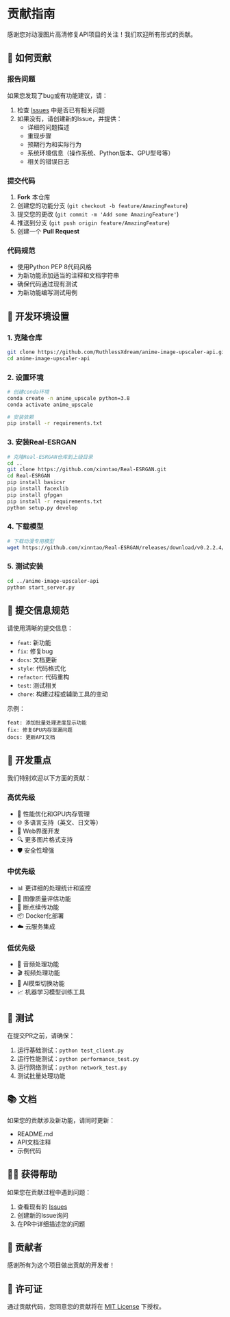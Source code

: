 # 贡献指南

感谢您对动漫图片高清修复API项目的关注！我们欢迎所有形式的贡献。

## 🤝 如何贡献

### 报告问题
如果您发现了bug或有功能建议，请：
1. 检查 [Issues](https://github.com/RuthlessXdream/anime-image-upscaler-api/issues) 中是否已有相关问题
2. 如果没有，请创建新的Issue，并提供：
   - 详细的问题描述
   - 重现步骤
   - 预期行为和实际行为
   - 系统环境信息（操作系统、Python版本、GPU型号等）
   - 相关的错误日志

### 提交代码
1. **Fork** 本仓库
2. 创建您的功能分支 (`git checkout -b feature/AmazingFeature`)
3. 提交您的更改 (`git commit -m 'Add some AmazingFeature'`)
4. 推送到分支 (`git push origin feature/AmazingFeature`)
5. 创建一个 **Pull Request**

### 代码规范
- 使用Python PEP 8代码风格
- 为新功能添加适当的注释和文档字符串
- 确保代码通过现有测试
- 为新功能编写测试用例

## 🔧 开发环境设置

### 1. 克隆仓库
```bash
git clone https://github.com/RuthlessXdream/anime-image-upscaler-api.git
cd anime-image-upscaler-api
```

### 2. 设置环境
```bash
# 创建conda环境
conda create -n anime_upscale python=3.8
conda activate anime_upscale

# 安装依赖
pip install -r requirements.txt
```

### 3. 安装Real-ESRGAN
```bash
# 克隆Real-ESRGAN仓库到上级目录
cd ..
git clone https://github.com/xinntao/Real-ESRGAN.git
cd Real-ESRGAN
pip install basicsr
pip install facexlib
pip install gfpgan
pip install -r requirements.txt
python setup.py develop
```

### 4. 下载模型
```bash
# 下载动漫专用模型
wget https://github.com/xinntao/Real-ESRGAN/releases/download/v0.2.2.4/RealESRGAN_x4plus_anime_6B.pth -P weights/
```

### 5. 测试安装
```bash
cd ../anime-image-upscaler-api
python start_server.py
```

## 📝 提交信息规范

请使用清晰的提交信息：
- `feat`: 新功能
- `fix`: 修复bug
- `docs`: 文档更新
- `style`: 代码格式化
- `refactor`: 代码重构
- `test`: 测试相关
- `chore`: 构建过程或辅助工具的变动

示例：
```
feat: 添加批量处理进度显示功能
fix: 修复GPU内存泄漏问题
docs: 更新API文档
```

## 🎯 开发重点

我们特别欢迎以下方面的贡献：

### 高优先级
- 🔧 性能优化和GPU内存管理
- 🌐 多语言支持（英文、日文等）
- 📱 Web界面开发
- 🔍 更多图片格式支持
- 🛡️ 安全性增强

### 中优先级
- 📊 更详细的处理统计和监控
- 🎨 图像质量评估功能
- 🔄 断点续传功能
- 📦 Docker化部署
- ☁️ 云服务集成

### 低优先级
- 🎵 音频处理功能
- 🎬 视频处理功能
- 🤖 AI模型切换功能
- 📈 机器学习模型训练工具

## 🧪 测试

在提交PR之前，请确保：
1. 运行基础测试：`python test_client.py`
2. 运行性能测试：`python performance_test.py`
3. 运行网络测试：`python network_test.py`
4. 测试批量处理功能

## 📚 文档

如果您的贡献涉及新功能，请同时更新：
- README.md
- API文档注释
- 示例代码

## 🙋‍♂️ 获得帮助

如果您在贡献过程中遇到问题：
1. 查看现有的 [Issues](https://github.com/RuthlessXdream/anime-image-upscaler-api/issues)
2. 创建新的Issue询问
3. 在PR中详细描述您的问题

## 🎉 贡献者

感谢所有为这个项目做出贡献的开发者！

## 📄 许可证

通过贡献代码，您同意您的贡献将在 [MIT License](LICENSE) 下授权。 